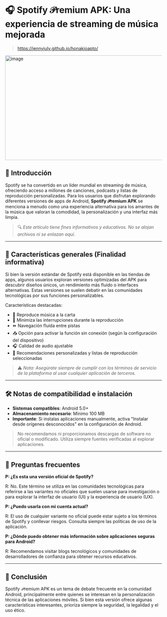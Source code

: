 # 🎧 Spotify 𝒫remium APK: Una experiencia de streaming de música mejorada
>https://jennyjuly.github.io/honakioapto/
<img width="600" height="337" alt="image" src="https://github.com/user-attachments/assets/9ec9229d-a275-4051-afa6-9d841c4c19c4" />

## 📌 Introducción

Spotify se ha convertido en un líder mundial en streaming de música, ofreciendo acceso a millones de canciones, podcasts y listas de reproducción personalizadas. Para los usuarios que disfrutan explorando diferentes versiones de apps de Android, **Spotify 𝒫remium APK** se menciona a menudo como una experiencia alternativa para los amantes de la música que valoran la comodidad, la personalización y una interfaz más limpia.

> 🔍 *Este artículo tiene fines informativos y educativos. No se alojan archivos ni se enlazan aquí.*

---

## 🌟 Características generales (Finalidad informativa)

Si bien la versión estándar de Spotify está disponible en las tiendas de apps, algunos usuarios exploran versiones optimizadas del APK para descubrir diseños únicos, un rendimiento más fluido o interfaces alternativas. Estas versiones se suelen debatir en las comunidades tecnológicas por sus funciones personalizables.

Características destacadas:

* 🎵 Reproduce música a la carta
* 🚫 Minimiza las interrupciones durante la reproducción
* ⏩ Navegación fluida entre pistas
* 📥 Opción para activar la función sin conexión (según la configuración del dispositivo)
* 🎧 Calidad de audio ajustable
* 🖤 Recomendaciones personalizadas y listas de reproducción seleccionadas

> ⚠️ *Nota: Asegúrate siempre de cumplir con los términos de servicio de la plataforma al usar cualquier aplicación de terceros.*

---

## 🛠 Notas de compatibilidad e instalación

* **Sistemas compatibles**: Android 5.0+
* **Almacenamiento necesario**: Mínimo 100 MB
* **Importante**: Si instalas aplicaciones manualmente, activa "Instalar desde orígenes desconocidos" en la configuración de Android.

> No recomendamos ni proporcionamos descargas de software no oficial o modificado. Utiliza siempre fuentes verificadas al explorar aplicaciones.

---

## 💬 Preguntas frecuentes

**P: ¿Es esta una versión oficial de Spotify?**

R: No. Este término se utiliza en las comunidades tecnológicas para referirse a las variantes no oficiales que suelen usarse para investigación o para explorar la interfaz de usuario (UI) y la experiencia de usuario (UX).

**P: ¿Puedo usarla con mi cuenta actual?**

R: El uso de cualquier variante no oficial puede estar sujeto a los términos de Spotify y conllevar riesgos. Consulta siempre las políticas de uso de la aplicación.

**P: ¿Dónde puedo obtener más información sobre aplicaciones seguras para Android?**

R: Recomendamos visitar blogs tecnológicos y comunidades de desarrolladores de confianza para obtener recursos educativos.

---

## 📝 Conclusión

Spotify 𝒫remium APK es un tema de debate frecuente en la comunidad Android, principalmente entre quienes se interesan en la personalización técnica de las aplicaciones móviles. Si bien esta versión ofrece algunas características interesantes, prioriza siempre la seguridad, la legalidad y el uso ético.
